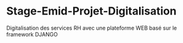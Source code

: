 # Stage-Emid-Projet-Digitalisation
 Digitalisation des services RH avec une plateforme WEB basé sur le framework DJANGO
